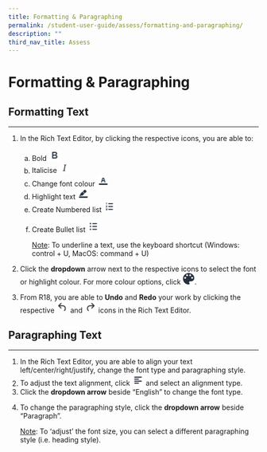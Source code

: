 ```yaml
---
title: Formatting & Paragraphing
permalink: /student-user-guide/assess/formatting-and-paragraphing/
description: ""
third_nav_title: Assess
---
```

<h1 id="formatting-paragraphing">Formatting &amp; Paragraphing</h1>
<h2 id="formatting-text">Formatting Text</h2>
<hr>
<ol>
<li><p>In the Rich Text Editor, by clicking the respective icons, you are able to:</p>
<ol style="list-style-type: lower-alpha;">
<li>Bold <img style="width:1.5rem; display: inline;" src="/images/Icons/Bold.svg">  </li>
<li>Italicise <img style="width:1.4rem; display: inline;" src="/images/Icons/Italise.svg"> </li>
<li>Change font colour <img style="width:1.5rem; display: inline;" src="/images/Icons/FontColour.svg"> </li>
<li>Highlight text <img style="width:1.5rem; display: inline;" src="/images/Icons/Highlight.svg"></li>
<li>Create Numbered list <img style="width:1.5rem; display: inline;" src="/images/Icons/Numbering.svg"></li>
<li><p>Create Bullet list <img style="width:1.5rem; display: inline;" src="/images/Icons/Bullet.svg"> </p>
	<p><u>Note</u>: To underline a text, use the keyboard shortcut (Windows: control + U, MacOS: command + U)</p>
</li>
</ol>
</li>
<li><p>Click the <strong>dropdown</strong> arrow next to the respective icons to select the font or highlight colour. For more colour options, click <img style="width:1.5rem; display: inline;" src="/images/Icons/Drawing.svg">.</p>
</li>
<li>From R18, you are able to <strong>Undo</strong> and <strong>Redo</strong> your work by clicking the respective <img style="width:1.5rem; display: inline;" src="/images/Icons/Undo.svg"> and <img style="width:1.5rem; display: inline;" src="/images/Icons/Redo.svg"> icons in the Rich Text Editor.</li>
</ol>
<h2 id="paragraphing-text">Paragraphing Text</h2>
<hr>
<ol>
<li>In the Rich Text Editor, you are able to align your text left/center/right/justify, change the font type and paragraphing style.</li>
<li>To adjust the text alignment, click <img style="width:1.5rem; display: inline;" src="/images/Icons/TextAlign.svg"> and select an alignment type.</li>
<li>Click the <strong>dropdown arrow</strong> beside “English” to change the font type.</li>
<li><p>To change the paragraphing style, click the <strong>dropdown arrow</strong> beside “Paragraph”.</p>
	<p> <u>Note</u>: To ‘adjust’ the font size, you can select a different paragraphing style (i.e. heading style).</p>
</li>
</ol>